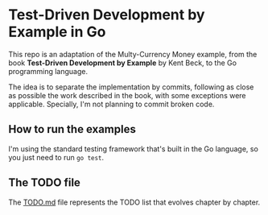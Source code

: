 # Test-Driven Development by Example in Go

This repo is an adaptation of the Multy-Currency Money example, from the book **Test-Driven Development by Example** by Kent Beck, to the Go programming language.

The idea is to separate the implementation by commits, following as close as possible the work described in the book, with some exceptions were applicable. Specially, I'm not planning to commit broken code.

## How to run the examples

I'm using the standard testing framework that's built in the Go language, so you just need to run `go test`.

## The TODO file

The [TODO.md](TODO.md) file represents the TODO list that evolves chapter by chapter.